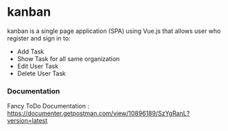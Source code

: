 # kanban

kanban is a single page application (SPA) using Vue.js that allows user who register and sign in to:
- Add Task 
- Show Task for all same organization
- Edit User Task
- Delete User Task


### Documentation
Fancy ToDo Documentation : https://documenter.getpostman.com/view/10896189/SzYgRanL?version=latest
